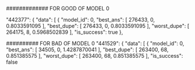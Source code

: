 ############# FOR GOOD OF MODEL 0

 "442377": {
    "data": [
      {
        "model_id": 0,
        "best_ans": [
          276433,
          0,
          0.8033591095
        ],
        "best_dupe": [
          276433,
          0,
          0.8033591095
        ],
        "worst_dupe": [
          264175,
          8,
          0.5968502839
        ],
        "is_success": true
      },

########## FOR BAD OF MODEL 0
"441529": {
    "data": [
      {
        "model_id": 0,
        "best_ans": [
          34505,
          0,
          1.4287870041
        ],
        "best_dupe": [
          263400,
          68,
          0.851385575
        ],
        "worst_dupe": [
          263400,
          68,
          0.851385575
        ],
        "is_success": false